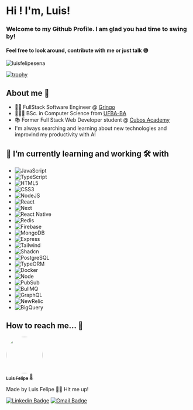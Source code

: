 # Hi ! I'm, Luis!
### Welcome to my Github Profile. I am glad you had time to swing by!
#### Feel free to look around, contribute with me or just talk 😅

<p align="left"> <img src="https://komarev.com/ghpvc/?username=luisfelipesena&label=Profile%20views&color=DB7093&style=flat" alt="luisfelipesena" /> </p>

[![trophy](https://github-profile-trophy.vercel.app/?username=luisfelipesena&theme=dracula)](https://github.com/ryo-ma/github-profile-trophy)
## About me 🦅
- 👨‍💻 FullStack Software Engineer @ <a href="https://gringo.com.vc/">Gringo</a>
- 👨🏻‍🎓 BSc. in Computer Science from <a href="[https://www.cefetmg.br/](https://www.ufba.br/)">UFBA-BA</a>
- 📚 Former Full Stack Web Developer student @ <a href="https://www.cubos.academy/">Cubos Academy</a>
- I'm always searching and learning about new technologies and improvind my productivity with AI

## 🌱 I’m currently learning and working 🛠️ with
 - ![JavaScript](https://img.shields.io/static/v1?label=&message=JavaScript&color=orange)
 - ![TypeScript](https://img.shields.io/badge/-TypeScript-blue)
 - ![HTML5](https://img.shields.io/static/v1?label=&message=HTML5&color=red) 
 - ![CSS3](https://img.shields.io/static/v1?label=&message=CSS3&color=blue)
 - ![NodeJS](https://img.shields.io/static/v1?label=&message=NodeJS&color=brightgreen)
 - ![React](https://img.shields.io/badge/-React-ff69b4)
 - ![Next](https://img.shields.io/badge/-Next-ff69b4)
 - ![React Native](https://img.shields.io/badge/-React%20Native-9cf)
 - ![Redis](https://img.shields.io/badge/-Redis-blueviolet)
 - ![Firebase](https://img.shields.io/badge/-Firebase-yellow)
 - ![MongoDB](https://img.shields.io/badge/-MongoDB-green)
 - ![Express](https://img.shields.io/badge/-Express-yellow)
 - ![Tailwind](https://img.shields.io/badge/-Tailwind-yellow)
 - ![Shadcn](https://img.shields.io/badge/-Shadcn-yellow)
 - ![PostgreSQL](https://img.shields.io/static/v1?label=&message=PostgreSQL&color=blue)
 - ![TypeORM](https://img.shields.io/badge/-TypeORM%20-red)
 - ![Docker](https://img.shields.io/badge/-Docker%20-blue)
 - ![Node](https://img.shields.io/badge/-Node%20-green)
 - ![PubSub](https://img.shields.io/badge/-PubSub%20-blue)
 - ![BullMQ](https://img.shields.io/badge/-BullMQ%20-red)
 - ![GraphQL](https://img.shields.io/badge/-GraphQL%20-blue)
 - ![NewRelic](https://img.shields.io/badge/-NewRelic%20-green)
 - ![BigQuery](https://img.shields.io/badge/-BigQuery%20-blue)
   
## How to reach me... 🎯

<a href="https://github.com/luisfelipesena/">
 <img style="border-radius: 50%;" src="https://avatars.githubusercontent.com/u/61807189?s=400&u=bffabf6a9c1e3892389c0ac97bb527942f5d8f68&v=4" width="100px;" alt=""/>
 <br />
 <sub><b>Luis Felipe</b></sub></a> <a href="https://github.com/luisfelipesena" title="Github">🚀</a>


Made by Luis Felipe 👋🏽 Hit me up!

 [![Linkedin Badge](https://img.shields.io/badge/-Luis-blue?style=flat-square&logo=Linkedin&logoColor=white&link=https://www.linkedin.com/in/luisfelipesena/)](https://www.linkedin.com/in/luisefelipesena/) 
[![Gmail Badge](https://img.shields.io/badge/-luisfelipesena@gmail.com-c14438?style=flat-square&logo=Gmail&logoColor=white&link=mailto:luisfelipesena@gmail.com)](mailto:luisfelipesena@gmail.com)
